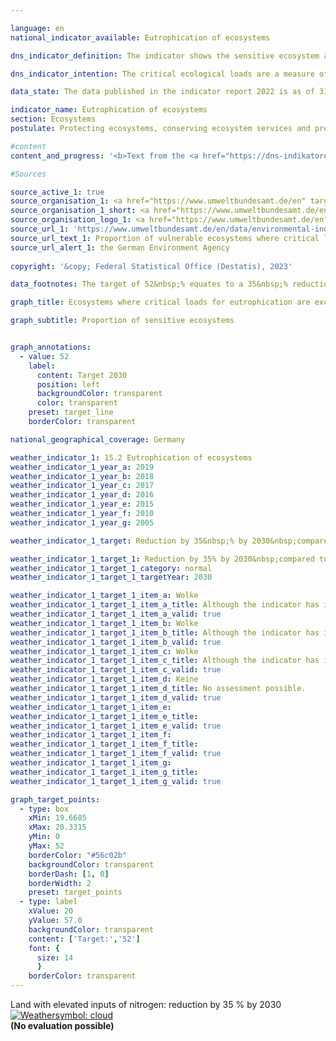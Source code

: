 ```yaml
---

language: en        
national_indicator_available: Eutrophication of ecosystems        

dns_indicator_definition: The indicator shows the sensitive ecosystem area where the critical ecological loads have been exceeded due to atmospheric nitrogen inputs, as a proportion of the total assessed sensitive ecosystem area.        

dns_indicator_intention: The critical ecological loads are a measure of the sensitivity of an ecosystem to the input of a pollutant. If the inputs of air pollutants remain below these critical loads, no harmful effects on the structure and functioning of an ecosystem are to be expected according to the current state of knowledge. Almost half of the ferns and flowering plants that are included in the Red List in Germany are endangered by nutrient inputs. By 2030, the share of land with an elevated input of nitrogen is to be reduced by 35&nbsp;% compared with 2005. This would be a reduction to 52&nbsp;% of the total ecosystem area under assessment.        

data_state: The data published in the indicator report 2022 is as of 31 October 2022. The data shown on this platform is updated regularly, so that more current data may be available online than published in the <a href="https://dns-indikatoren.de/en/publications_reports/">indicator report 2022</a>.        

indicator_name: Eutrophication of ecosystems        
section: Ecosystems        
postulate: Protecting ecosystems, conserving ecosystem services and preserving habitats        

#content         
content_and_progress: '<b>Text from the <a href="https://dns-indikatoren.de/en/publications_reports/">Indicator Report 2022&nbsp;</a></b><br><br>Nitrogen, which escapes into the atmosphere bonded in ammonia and nitrogen oxides, can be introduced into ecosystems in gaseous form, dissolved in rain, or as a component of particulate matter. Emissions of ammonia and nitrogen oxides are depicted as part of indicator 3.2.a on emissions of air pollutants, and developments in that area directly affect the eutrophication of ecosystems. The sensitive ecosystems covered in the calculations for this indicator are forests, natural grassland, wetlands, marshes and heathland.<br><br>Excessive inputs of nitrogen compounds from the air into land ecosystems can result in nutrient imbalances. The alterations in nutrient availability can lead, for example, to changes in the species composition of an ecosystem, with organisms which prefer nitrogen-poor locations being displaced by nitrogen-loving species. Meanwhile, many plants can be rendered vulnerable to frost, drought and pests by changes in nutrient availability. The effects of excessive nitrogen inputs often take several years to manifest themselves. Likewise, the positive effects of reduced inputs will become apparent only after an extended period.<br><br>For the purposes of evaluating nitrogen inputs, ecosystem-specific critical loads are determined which represent the saturation points below which, based on the latest knowledge available, the structures, functions and biological communities of an ecosystem remain protected. In total, around 11&nbsp;million hectares, almost one third of the entire area of Germany, are assessed in this way.<br><br>In 2019, the critical loads for harmful nitrogen inputs were exceeded on 69&nbsp;% of the area of all the sensitive ecosystems assessed in Germany. Excesses were particularly high in parts of northern Germany, where agricultural activity releases large quantities of reactive nitrogen compounds.<br><br>Between 2000&nbsp;and 2015, the proportion of areas in which critical loads for nitrogen were exceeded was reduced by 15&nbsp;percentage points. The indicator rose again slightly in the subsequent year before returning to the 2011&nbsp;level by 2019. The share of land where nitrogen was in excess of the critical load has thus not fallen any further since 2015.<br><br>The calculations for this indicator are produced by the German Environment Agency and derived from two data sets. The first of these is the critical-load data set, which the German Environment Agency provides for the purposes of international reporting under the aegis of the Geneva Convention on Long-Range Transboundary Air Pollution (<abbr title="Convention on Long-Range Transboundary Air Pollution" tabindex="0">CLRTAP</abbr>). The tools used to determine that data set include the soil overview map of Germany, the map showing average annual rates of percolation into the soil, the map of land-use distribution and climatological data for Germany. The second data set comprises a time series of nitrogen inputs in Germany and was compiled as part of the <abbr title="Pollutant INput and EcosysTem Impact" tabindex="0">PINETI</abbr> IV (Pollutant INput and EcosysTem Impact) project.'                

#Sources        

source_active_1: true
source_organisation_1: <a href="https://www.umweltbundesamt.de/en" target="_blank" onclick="return confirm_alert('the German Environment Agency', 'En')">German Environment Agency</a>
source_organisation_1_short: <a href="https://www.umweltbundesamt.de/en" target="_blank" onclick="return confirm_alert('the German Environment Agency', 'En')">German Environment Agency</a>
source_organisation_logo_1: <a href="https://www.umweltbundesamt.de/en" target="_blank" onclick="return confirm_alert('the German Environment Agency', 'En')"><img src="https://dns-indikatoren.de/public/OrgImgEn/uba.png" alt="German Environment Agency" title=" Click here to visit the homepage of the organizationGerman Environment Agency" style="height:60px; width:148px; border:transparent"/></a>
source_url_1: 'https://www.umweltbundesamt.de/en/data/environmental-indicators/indicator-nitrogen-eutrophication'
source_url_text_1: Proportion of vulnerable ecosystems where critical loads for eutrophication are exceeded
source_url_alert_1: the German Environment Agency
        
copyright: '&copy; Federal Statistical Office (Destatis), 2023'        

data_footnotes: The target of 52&nbsp;% equates to a 35&nbsp;% reduction in the proportion of land compared with 2005.<br>• Due to methodological changes, the results are not comparable with those from previous publications.        

graph_title: Ecosystems where critical loads for eutrophication are exceeded due to nitrogen input        

graph_subtitle: Proportion of sensitive ecosystems        


graph_annotations:
  - value: 52
    label:
      content: Target 2030
      position: left
      backgroundColor: transparent
      color: transparent
    preset: target_line
    borderColor: transparent                

national_geographical_coverage: Germany        

weather_indicator_1: 15.2 Eutrophication of ecosystems
weather_indicator_1_year_a: 2019
weather_indicator_1_year_b: 2018
weather_indicator_1_year_c: 2017
weather_indicator_1_year_d: 2016
weather_indicator_1_year_e: 2015
weather_indicator_1_year_f: 2010
weather_indicator_1_year_g: 2005

weather_indicator_1_target: Reduction by 35&nbsp;% by 2030&nbsp;compared to 2005

weather_indicator_1_target_1: Reduction by 35% by 2030&nbsp;compared to 2005
weather_indicator_1_target_1_category: normal
weather_indicator_1_target_1_targetYear: 2030

weather_indicator_1_target_1_item_a: Wolke
weather_indicator_1_target_1_item_a_title: Although the indicator has in 2019 been moving in the desired direction toward the target, if the trend had to continued, the target would have been missed in the target year by more than 20% of the difference between the target value and the value at that time.
weather_indicator_1_target_1_item_a_valid: true
weather_indicator_1_target_1_item_b: Wolke
weather_indicator_1_target_1_item_b_title: Although the indicator has in 2018 been moving in the desired direction toward the target, if the trend had to continued, the target would have been missed in the target year by more than 20% of the difference between the target value and the value at that time.
weather_indicator_1_target_1_item_b_valid: true
weather_indicator_1_target_1_item_c: Wolke
weather_indicator_1_target_1_item_c_title: Although the indicator has in 2017 been moving in the desired direction toward the target, if the trend had to continued, the target would have been missed in the target year by more than 20% of the difference between the target value and the value at that time.
weather_indicator_1_target_1_item_c_valid: true
weather_indicator_1_target_1_item_d: Keine
weather_indicator_1_target_1_item_d_title: No assessment possible.
weather_indicator_1_target_1_item_d_valid: true
weather_indicator_1_target_1_item_e: 
weather_indicator_1_target_1_item_e_title: 
weather_indicator_1_target_1_item_e_valid: true
weather_indicator_1_target_1_item_f: 
weather_indicator_1_target_1_item_f_title: 
weather_indicator_1_target_1_item_f_valid: true
weather_indicator_1_target_1_item_g: 
weather_indicator_1_target_1_item_g_title: 
weather_indicator_1_target_1_item_g_valid: true        

graph_target_points:
  - type: box
    xMin: 19.6685
    xMax: 20.3315
    yMin: 0
    yMax: 52
    borderColor: "#56c02b"
    backgroundColor: transparent
    borderDash: [1, 0]
    borderWidth: 2
    preset: target_points
  - type: label
    xValue: 20
    yValue: 57.0
    backgroundColor: transparent
    content: ['Target:','52']
    font: {
      size: 14
      }
    borderColor: transparent        
---
```



<div>
  <div class="my-header">
    <label class="default">Land with elevated inputs of nitrogen: reduction by 35&nbsp;% by 2030
      <a href="https://dns-indikatoren.de/en/status"><img src="https://sdg-indikatoren.de/public/Wettersymbole/Wolke.png" title="Although the indicator has in 2019 been moving in the desired direction toward the target, if the trend had to continued, the target would have been missed in the target year by more than 20% of the difference between the target value and the value at that time." alt="Weathersymbol: cloud"/>
      </a>
    </label>
  </div>
</div>
<div class="my-header-note">
  <label class="default"><b>(No evaluation possible)
  </b></label>
</div>